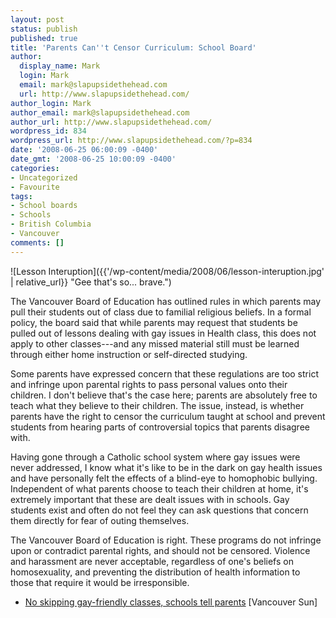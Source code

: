 ```yaml
---
layout: post
status: publish
published: true
title: 'Parents Can''t Censor Curriculum: School Board'
author:
  display_name: Mark
  login: Mark
  email: mark@slapupsidethehead.com
  url: http://www.slapupsidethehead.com/
author_login: Mark
author_email: mark@slapupsidethehead.com
author_url: http://www.slapupsidethehead.com/
wordpress_id: 834
wordpress_url: http://www.slapupsidethehead.com/?p=834
date: '2008-06-25 06:00:09 -0400'
date_gmt: '2008-06-25 10:00:09 -0400'
categories:
- Uncategorized
- Favourite
tags:
- School boards
- Schools
- British Columbia
- Vancouver
comments: []
---
```

![Lesson Interuption]({{'/wp-content/media/2008/06/lesson-interuption.jpg' | relative_url}} "Gee that\'s so... brave.")

The Vancouver Board of Education has outlined rules in which parents may pull their students out of class due to familial religious beliefs. In a formal policy, the board said that while parents may request that students be pulled out of lessons dealing with gay issues in Health class, this does not apply to other classes---and any missed material still must be learned through either home instruction or self-directed studying.

Some parents have expressed concern that these regulations are too strict and infringe upon parental rights to pass personal values onto their children. I don't believe that's the case here; parents are absolutely free to teach what they believe to their children. The issue, instead, is whether parents have the right to censor the curriculum taught at school and prevent students from hearing parts of controversial topics that parents disagree with.

Having gone through a Catholic school system where gay issues were never addressed, I know what it's like to be in the dark on gay health issues and have personally felt the effects of a blind-eye to homophobic bullying. Independent of what parents choose to teach their children at home, it's extremely important that these are dealt issues with in schools. Gay students exist and often do not feel they can ask questions that concern them directly for fear of outing themselves.

The Vancouver Board of Education is right. These programs do not infringe upon or contradict parental rights, and should not be censored. Violence and harassment are never acceptable, regardless of one's beliefs on homosexuality, and preventing the distribution of health information to those that require it would be irresponsible.

- [No skipping gay-friendly classes, schools tell parents](http://www.canada.com/vancouversun/news/story.html?id=4e7d57ae-6bf2-4bec-85d7-369352b16b42) [Vancouver Sun]
